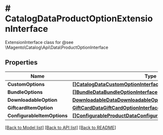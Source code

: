 # # CatalogDataProductOptionExtensionInterface
ExtensionInterface class for @see \\Magento\\Catalog\\Api\\Data\\ProductOptionInterface

## Properties 


Name | Type | Description | Notes
------------ | ------------- | ------------- | -------------
**CustomOptions**| [**[]CatalogDataCustomOptionInterface**](CatalogDataCustomOptionInterface.md) |   | [optional]
**BundleOptions**| [**[]BundleDataBundleOptionInterface**](BundleDataBundleOptionInterface.md) |   | [optional]
**DownloadableOption**| [**DownloadableDataDownloadableOptionInterface**](DownloadableDataDownloadableOptionInterface.md) |   | [optional]
**GiftcardItemOption**| [**GiftCardDataGiftCardOptionInterface**](GiftCardDataGiftCardOptionInterface.md) |   | [optional]
**ConfigurableItemOptions**| [**[]ConfigurableProductDataConfigurableItemOptionValueInterface**](ConfigurableProductDataConfigurableItemOptionValueInterface.md) |   | [optional]


[[Back to Model list]](../../README.md#models) [[Back to API list]](../../README.md#endpoints) [[Back to README]](../../README.md)


